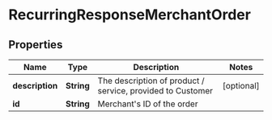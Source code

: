 
# RecurringResponseMerchantOrder

## Properties
Name | Type | Description | Notes
------------ | ------------- | ------------- | -------------
**description** | **String** | The description of product / service, provided to Customer |  [optional]
**id** | **String** | Merchant&#39;s ID of the order | 



